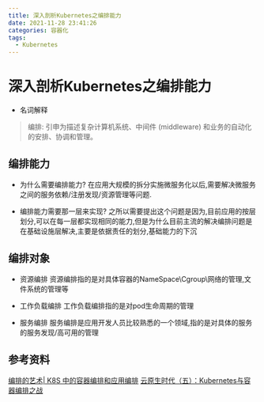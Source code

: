 ```yaml
---
title: 深入剖析Kubernetes之编排能力
date: 2021-11-28 23:41:26
categories: 容器化
tags:
  - Kubernetes
---
```


# 深入剖析Kubernetes之编排能力

- 名词解释
> 编排: 引申为描述复杂计算机系统、中间件 (middleware) 和业务的自动化的安排、协调和管理。

## 编排能力

- 为什么需要编排能力?
 在应用大规模的拆分实施微服务化以后,需要解决微服务之间的服务依赖/注册发现/资源管理等问题.

- 编排能力需要那一层来实现?
 之所以需要提出这个问题是因为,目前应用的按层划分,可以在每一层都实现相同的能力,但是为什么目前主流的解决编排问题是在基础设施层解决,主要是依据责任的划分,基础能力的下沉

## 编排对象

- 资源编排
资源编排指的是对具体容器的NameSpace\Cgroup\网络的管理,文件系统的管理等

- 工作负载编排
工作负载编排指的是对pod生命周期的管理

- 服务编排
服务编排是应用开发人员比较熟悉的一个领域,指的是对具体的服务的服务发现/高可用的管理





## 参考资料
[编排的艺术| K8S 中的容器编排和应用编排](https://zhuanlan.zhihu.com/p/36062500)
[云原生时代（五）：Kubernetes与容器编排之战](https://zhuanlan.zhihu.com/p/144452103)